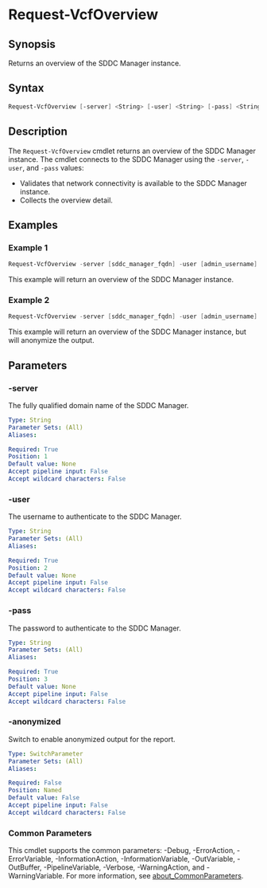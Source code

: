 # Request-VcfOverview

## Synopsis

Returns an overview of the SDDC Manager instance.

## Syntax

```powershell
Request-VcfOverview [-server] <String> [-user] <String> [-pass] <String> [-anonymized] [<CommonParameters>]
```

## Description

The `Request-VcfOverview` cmdlet returns an overview of the SDDC Manager instance.
The cmdlet connects to the SDDC Manager using the `-server`, `-user`, and `-pass` values:

- Validates that network connectivity is available to the SDDC Manager instance.
- Collects the overview detail.

## Examples

### Example 1

```powershell
Request-VcfOverview -server [sddc_manager_fqdn] -user [admin_username] -pass [admin_password]
```

This example will return an overview of the SDDC Manager instance.

### Example 2

```powershell
Request-VcfOverview -server [sddc_manager_fqdn] -user [admin_username] -pass [admin_password] -anonymized
```

This example will return an overview of the SDDC Manager instance, but will anonymize the output.

## Parameters

### -server

The fully qualified domain name of the SDDC Manager.

```yaml
Type: String
Parameter Sets: (All)
Aliases:

Required: True
Position: 1
Default value: None
Accept pipeline input: False
Accept wildcard characters: False
```

### -user

The username to authenticate to the SDDC Manager.

```yaml
Type: String
Parameter Sets: (All)
Aliases:

Required: True
Position: 2
Default value: None
Accept pipeline input: False
Accept wildcard characters: False
```

### -pass

The password to authenticate to the SDDC Manager.

```yaml
Type: String
Parameter Sets: (All)
Aliases:

Required: True
Position: 3
Default value: None
Accept pipeline input: False
Accept wildcard characters: False
```

### -anonymized

Switch to enable anonymized output for the report.

```yaml
Type: SwitchParameter
Parameter Sets: (All)
Aliases:

Required: False
Position: Named
Default value: False
Accept pipeline input: False
Accept wildcard characters: False
```

### Common Parameters

This cmdlet supports the common parameters: -Debug, -ErrorAction, -ErrorVariable, -InformationAction, -InformationVariable, -OutVariable, -OutBuffer, -PipelineVariable, -Verbose, -WarningAction, and -WarningVariable. For more information, see [about_CommonParameters](http://go.microsoft.com/fwlink/?LinkID=113216).
